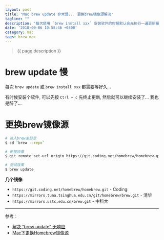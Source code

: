 ```yaml
---
layout: post
title: "Mac brew update 非常慢... 更换brew镜像源解决"
tagline: ""
description: "每次使用 `brew install xxx` 安装软件的时候默认会先执行一遍更新操作, 然后等几分钟... "
date: '2018-09-06 10:58:46 +0800'
category: mac
tags: brew mac
---
```

> {{ page.description }}

# brew update 慢
每次 `brew update` 或 `brew install xxx` 都需要等好久...

有时候安装个软件, 可以先按 `Ctrl + c` 先终止更新, 然后就可以继续安装了... 我也是醉了...

# 更换brew镜像源
```bash
# 进入brew主目录
$ cd `brew --repo`

# 更换镜像
$ git remote set-url origin https://git.coding.net/homebrew/homebrew.git

# 测试效果
$ brew update
```

**几个镜像**:
- `https://git.coding.net/homebrew/homebrew.git` - Coding
- `https://mirrors.tuna.tsinghua.edu.cn/git/homebrew/brew.git` - 清华
- `https://mirrors.ustc.edu.cn/brew.git` - 中科大

---
参考：
- [解决 "brew update" 无响应](https://www.jianshu.com/p/631e63dab0a0)
- [Mac下更换Homebrew镜像源](https://blog.csdn.net/lwplwf/article/details/79097565)

